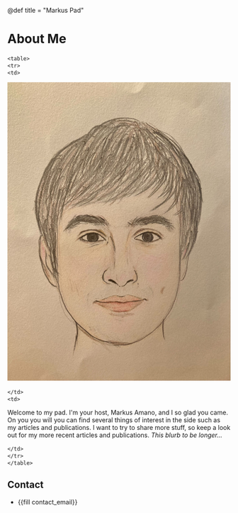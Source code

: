 @def title = "Markus Pad"

# About Me



~~~
<table>
<tr>
<td>
~~~
![A picture of Markus Amano.](/assets/me.jpg)
~~~
</td>
<td>
~~~

Welcome to my pad.
I'm your host, Markus Amano, and I so glad you came.
On you you will you can find several things of interest in the side such as my articles and publications.
I want to try to share more stuff, so keep a look out for my more recent articles and publications. 
*This blurb to be longer...*

~~~
</td>
</tr>
</table>
~~~

## Contact
- {{fill contact_email}}
